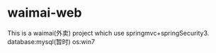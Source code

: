 waimai-web
==========

This is a waimai(外卖) project which use springmvc+springSecurity3.
database:mysql(暂时)
os:win7
